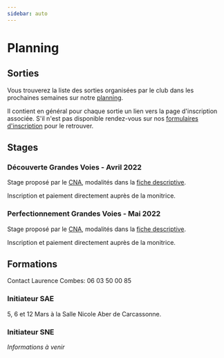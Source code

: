 ```yaml
---
sidebar: auto
---
```


# Planning

## Sorties

Vous trouverez la liste des sorties organisées par le club dans les prochaines semaines sur notre [planning](https://docs.google.com/spreadsheets/d/1QHKL_DkvibVwh7iwiAAmiIR6HJ4I3zBX1wuB1pN_f1I).

Il contient en général pour chaque sortie un lien vers la page d'inscription associée. S'il n'est pas disponible rendez-vous sur nos [formulaires d'inscription](https://docs.google.com/spreadsheets/d/1CCxeQNFOBg8ZPvDOf0c29eBKt6JQeM9VHBF4OBSsbiM) pour le retrouver.

## Stages

### Découverte Grandes Voies - Avril 2022

Stage proposé par le [CNA](/), modalités dans la [fiche descriptive](/riglos-decouverte-grandes-voies-23-26-04-2022.pdf).

Inscription et paiement directement auprès de la monitrice.

### Perfectionnement Grandes Voies - Mai 2022

Stage proposé par le [CNA](/), modalités dans la [fiche descriptive](/riglos-perfectionnement-grandes-voies-30-04-05-2022.pdf).

Inscription et paiement directement auprès de la monitrice.

## Formations

Contact Laurence Combes: 06 03 50 00 85

### Initiateur SAE

5, 6 et 12 Mars à la Salle Nicole Aber de Carcassonne.

### Initiateur SNE

*Informations à venir*

<!--
### Multi-activités - Juillet 2021

Stage proposé par le [CNA](/) et le [CAFPA](/), modalités dans la [fiche descriptive](/stage-multi-activite-07-09-06-2021.jpg).

Inscription à faire par email directement auprès du moniteur.

### Canyoning - Juillet 2021

Stage proposé par le [CNA](/) et le [CAFPA](/), modalités dans la [fiche descriptive](/stage-canyon-30-31-06-2021.pdf).

Inscription à faire par email directement auprès de la monitrice.

::: danger Note
Les stages suivants sont remis à une date ultérieure cause COVID19
:::

### Escalade Jeunes - Avril 2021

Stage proposé par le [CNA](/), modalités dans la [fiche descriptive](/stage-escalade-ariege-28-30-04-2021.pdf).

Inscription à faire via notre planning, paiement directement auprès de la monitrice.

### Jeunes - Février 2020

Stage proposé par le [CNA](/).

* **Lieu**: Notre dame du Cros (Caunes Minervois)
* **Dates**: 17 et 18 février
* **Horaires et lieu de rdv**: 13h parking Leclerc Castelnaudary (coté station de lavage) retour pour 18h
* **Transport**: Véhicule 8 places (7 jeunes + monitrice)
* **Encadrement et responsable de la sortie**: Laurence Combes, monitrice diplômée d'Etat d'escalade
* **Affaires personnelles à prendre**: petit sac à dos avec gouter, eau, vêtement chaud ou coupe vent  selon météo (si mauvais temps possibilité de se rabattre sur la salle d'escalade de Carcassonne)
* **Tarif**: 48€ pour les deux aprés-midi (assurance, matériel dont chaussons d'escalade, encadrement et transport)

Paiement à effectuer par CB en ligne en suivant ce [lien](https://www.helloasso.com/associations/club-nature-aventure/evenements/stage-d-escalade-vacances-de-fevrier-2020).

:::tip
**Informations complémentaires à fournir:** adresse des parents, personne à prévenir en cas d'urgence et date de naissance de l'enfant pour la licence découverte.
:::

### Découverte - Février 2020

Stages proposés par le [CAFPA](http://pyreneiste.aude.ffcam.fr/home.html), modalités dans la [fiche descriptive](/stages-hiver-2020-cafpa.pdf).

### Découverte Grandes Voies - Avril 2020

Stage proposé par le [CNA](/), modalités dans la [fiche descriptive](/calanques-decouverte-grandes-voies-08-11-04-2020.pdf).

Inscription à faire via notre planning, paiement directement auprès de la monitrice.

### Perfectionnement Grandes Voies - Avril 2020

Stage proposé par le [CNA](/), modalités dans la [fiche descriptive](/calanques-perfectionnement-grandes-voies-04-07-04-2020.pdf).

Inscription à faire via notre planning, paiement directement auprès de la monitrice.
-->